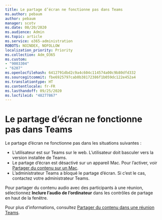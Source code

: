 ```yaml
---
title: Le partage d’écran ne fonctionne pas dans Teams
ms.author: pebaum
author: pebaum
manager: scotv
ms.date: 08/20/2020
ms.audience: Admin
ms.topic: article
ms.service: o365-administration
ROBOTS: NOINDEX, NOFOLLOW
localization_priority: Priority
ms.collection: Adm_O365
ms.custom:
- "9003304"
- "6207"
ms.openlocfilehash: 6412791dbd2c9a4c604c114574a00c9b80dfd332
ms.sourcegitcommit: fbe6925797cab0b38172386f1b059dc122e452a4
ms.translationtype: HT
ms.contentlocale: fr-FR
ms.lasthandoff: 09/25/2020
ms.locfileid: "48277867"
---
```

# <a name="screen-sharing-not-working-in-teams"></a>Le partage d’écran ne fonctionne pas dans Teams

Le partage d’écran ne fonctionne pas dans les situations suivantes :

- L’utilisateur est sur Teams sur le web. L’utilisateur doit basculer vers la version installée de Teams.
- Le partage d’écran est désactivé sur un appareil Mac. Pour l’activer, voir [Partager du contenu sur un Mac](https://support.microsoft.com/office/fcc2bf59-aecd-4481-8f99-ce55dd836ce8#bkmk_sharecontentonmac).
- L’administrateur Teams a bloqué le partage d’écran. Si c’est le cas, contactez votre administrateur Teams.  

Pour partager du contenu audio avec des participants à une réunion, sélectionnez  **Inclure l’audio de l’ordinateur**  dans les contrôles de partage en haut de la fenêtre.

Pour plus d’informations, consultez [Partager du contenu dans une réunion Teams](https://support.microsoft.com/office/fcc2bf59-aecd-4481-8f99-ce55dd836ce8).
